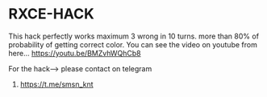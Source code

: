 # RXCE-HACK
This hack perfectly works maximum 3 wrong in 10 turns.
more than 80% of probability of getting correct color.
You can see the video on youtube from here...  https://youtu.be/BMZvhWQhCb8

For the hack-->
please contact on telegram 
1. https://t.me/smsn_knt
